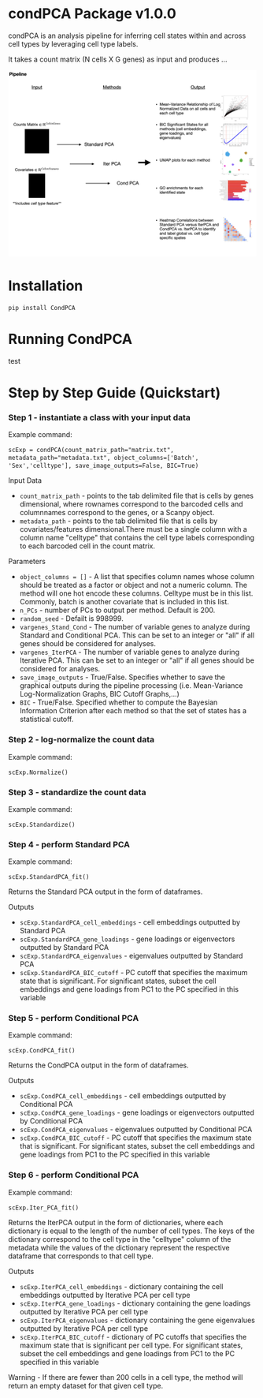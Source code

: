 # condPCA Package v1.0.0

condPCA is an analysis pipeline for inferring cell states within and across cell types by leveraging cell type labels. 

It takes a count matrix (N cells X G genes) as input and produces ...

![Inline Image](https://github.com/carversh/condPCA/blob/main/images/pipeline_visual.png?raw=true)

# Installation

```
pip install CondPCA
```

# Running CondPCA
test

# Step by Step Guide (Quickstart)

### Step 1 - instantiate a class with your input data

Example command:

```
scExp = condPCA(count_matrix_path="matrix.txt", metadata_path="metadata.txt", object_columns=['Batch', 'Sex','celltype'], save_image_outputs=False, BIC=True)

```

Input Data
  - ```count_matrix_path``` - points to the tab delimited file that is cells by genes dimensional, where rownames correspond to the barcoded cells and columnnames correspond to the genes, or a Scanpy object.
  - ```metadata_path``` - points to the tab delimited file that is cells by covariates/features dimensional.There must be a single column with a column name "celltype" that contains the cell type labels corresponding to each barcoded cell in the count matrix.

Parameters
  - ```object_columns = []``` - A list that specifies column names whose column should be treated as a factor or object and not a numeric column. The method will one hot encode these columns. Celltype must be in this list. Commonly, batch is another covariate that is included in this list.
  - ```n_PCs``` - number of PCs to output per method. Default is 200.
  - ```random_seed``` - Defailt is 998999.
  - ```vargenes_Stand_Cond``` - The number of variable genes to analyze during Standard and Conditional PCA. This can be set to an integer or "all" if all genes should be considered for analyses.
  - ```vargenes_IterPCA``` - The number of variable genes to analyze during Iterative PCA. This can be set to an integer or "all" if all genes should be considered for analyses.
  - ```save_image_outputs``` - True/False. Specifies whether to save the graphical outputs during the pipeline processing (i.e. Mean-Variance Log-Normalization Graphs, BIC Cutoff Graphs,...)
  - ```BIC``` - True/False. Specified whether to compute the Bayesian Information Criterion after each method so that the set of states has a statistical cutoff.
### Step 2 - log-normalize the count data

Example command:

```
scExp.Normalize()
```

### Step 3 - standardize the count data

Example command:

```
scExp.Standardize()
```

### Step 4 - perform Standard PCA

Example command:

```
scExp.StandardPCA_fit()
```
Returns the Standard PCA output in the form of dataframes. 

Outputs
  - ```scExp.StandardPCA_cell_embeddings``` - cell embeddings outputted by Standard PCA
  - ```scExp.StandardPCA_gene_loadings``` - gene loadings or eigenvectors outputted by Standard PCA
  - ```scExp.StandardPCA_eigenvalues``` - eigenvalues outputted by Standard PCA
  - ```scExp.StandardPCA_BIC_cutoff``` - PC cutoff that specifies the maximum state that is significant. For significant states, subset the cell embeddings and gene loadings from PC1 to the PC specified in this variable

### Step 5 - perform Conditional PCA

Example command:

```
scExp.CondPCA_fit()
```
Returns the CondPCA output in the form of dataframes. 

Outputs
  - ```scExp.CondPCA_cell_embeddings``` - cell embeddings outputted by Conditional PCA
  - ```scExp.CondPCA_gene_loadings``` - gene loadings or eigenvectors outputted by Conditional PCA
  - ```scExp.CondPCA_eigenvalues``` - eigenvalues outputted by Conditional PCA
  - ```scExp.CondPCA_BIC_cutoff``` - PC cutoff that specifies the maximum state that is significant. For significant states, subset the cell embeddings and gene loadings from PC1 to the PC specified in this variable

  ### Step 6 - perform Conditional PCA

Example command:

```
scExp.Iter_PCA_fit()
```
Returns the IterPCA output in the form of dictionaries, where each dictionary is equal to the length of the number of cell types. The keys of the dictionary correspond to the cell type in the "celltype" column of the metadata while the values of the dictionary represent the respective dataframe that corresponds to that cell type. 

Outputs
  - ```scExp.IterPCA_cell_embeddings``` - dictionary containing the cell embeddings outputted by Iterative PCA per cell type
  - ```scExp.IterPCA_gene_loadings``` - dictionary containing the gene loadings outputted by Iterative PCA per cell type
  - ```scExp.IterPCA_eigenvalues``` - dictionary containing the gene eigenvalues outputted by Iterative PCA per cell type
  - ```scExp.IterPCA_BIC_cutoff``` - dictionary of PC cutoffs that specifies the maximum state that is significant per cell type. For significant states, subset the cell embeddings and gene loadings from PC1 to the PC specified in this variable

  Warning
    - If there are fewer than 200 cells in a cell type, the method will return an empty dataset for that given cell type.
